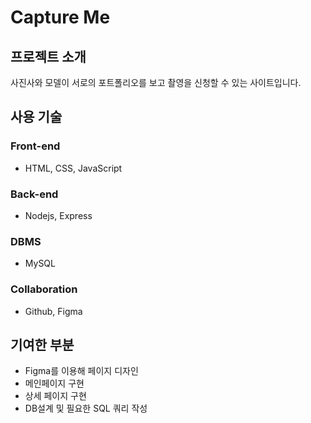 # Capture Me

## 프로젝트 소개

사진사와 모델이 서로의 포트폴리오를 보고 촬영을 신청할 수 있는 사이트입니다.

## 사용 기술

### Front-end

- HTML, CSS, JavaScript

### Back-end

- Nodejs, Express

### DBMS

- MySQL

### Collaboration

- Github, Figma

## 기여한 부분

- Figma를 이용해 페이지 디자인
- 메인페이지 구현
- 상세 페이지 구현
- DB설계 및 필요한 SQL 쿼리 작성

